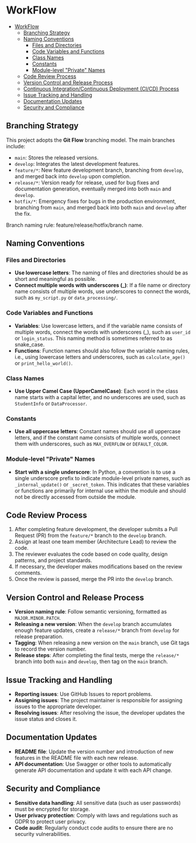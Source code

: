 # WorkFlow
- [WorkFlow](#workflow)
  * [Branching Strategy](#branching-strategy)
  * [Naming Conventions](#naming-conventions)
    + [Files and Directories](#files-and-directories)
    + [Code Variables and Functions](#code-variables-and-functions)
    + [Class Names](#class-names)
    + [Constants](#constants)
    + [Module-level "Private" Names](#module-level-private-names)
  * [Code Review Process](#code-review-process)
  * [Version Control and Release Process](#version-control-and-release-process)
  * [Continuous Integration/Continuous Deployment (CI/CD) Process](#continuous-integrationcontinuous-deployment-cicd-process)
  * [Issue Tracking and Handling](#issue-tracking-and-handling)
  * [Documentation Updates](#documentation-updates)
  * [Security and Compliance](#security-and-compliance)

## Branching Strategy

This project adopts the **Git Flow** branching model. The main branches include:

- `main`: Stores the released versions.
- `develop`: Integrates the latest development features.
- `feature/*`: New feature development branch, branching from `develop`, and merged back into `develop` upon completion.
- `release/*`: Version ready for release, used for bug fixes and documentation generation, eventually merged into both `main` and `develop`.
- `hotfix/*`: Emergency fixes for bugs in the production environment, branching from `main`, and merged back into both `main` and `develop` after the fix.

Branch naming rule: feature/release/hotfix/branch name.

## Naming Conventions

### Files and Directories
- **Use lowercase letters**: The naming of files and directories should be as short and meaningful as possible.
- **Connect multiple words with underscores (_)**: If a file name or directory name consists of multiple words, use underscores to connect the words, such as `my_script.py` or `data_processing/`.

### Code Variables and Functions
- **Variables**: Use lowercase letters, and if the variable name consists of multiple words, connect the words with underscores (_), such as `user_id` or `login_status`. This naming method is sometimes referred to as snake_case.
- **Functions**: Function names should also follow the variable naming rules, i.e., using lowercase letters and underscores, such as `calculate_age()` or `print_hello_world()`.

### Class Names
- **Use Upper Camel Case (UpperCamelCase)**: Each word in the class name starts with a capital letter, and no underscores are used, such as `StudentInfo` or `DataProcessor`.

### Constants
- **Use all uppercase letters**: Constant names should use all uppercase letters, and if the constant name consists of multiple words, connect them with underscores, such as `MAX_OVERFLOW` or `DEFAULT_COLOR`.

### Module-level "Private" Names
- **Start with a single underscore**: In Python, a convention is to use a single underscore prefix to indicate module-level private names, such as `_internal_update()` or `_secret_token`. This indicates that these variables or functions are primarily for internal use within the module and should not be directly accessed from outside the module.

## Code Review Process

1. After completing feature development, the developer submits a Pull Request (PR) from the `feature/*` branch to the `develop` branch.
2. Assign at least one team member (Architecture Lead) to review the code.
3. The reviewer evaluates the code based on code quality, design patterns, and project standards.
4. If necessary, the developer makes modifications based on the review comments.
5. Once the review is passed, merge the PR into the `develop` branch.

## Version Control and Release Process

- **Version naming rule**: Follow semantic versioning, formatted as `MAJOR.MINOR.PATCH`.
- **Releasing a new version**: When the `develop` branch accumulates enough feature updates, create a `release/*` branch from `develop` for release preparation.
- **Tagging**: When releasing a new version on the `main` branch, use Git tags to record the version number.
- **Release steps**: After completing the final tests, merge the `release/*` branch into both `main` and `develop`, then tag on the `main` branch.

## Issue Tracking and Handling

- **Reporting issues**: Use GitHub Issues to report problems.
- **Assigning issues**: The project maintainer is responsible for assigning issues to the appropriate developer.
- **Resolving issues**: After resolving the issue, the developer updates the issue status and closes it.

## Documentation Updates

- **README file**: Update the version number and introduction of new features in the README file with each new release.
- **API documentation**: Use Swagger or other tools to automatically generate API documentation and update it with each API change.

## Security and Compliance

- **Sensitive data handling**: All sensitive data (such as user passwords) must be encrypted for storage.
- **User privacy protection**: Comply with laws and regulations such as GDPR to protect user privacy.
- **Code audit**: Regularly conduct code audits to ensure there are no security vulnerabilities.
